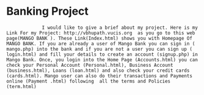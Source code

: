 # Banking Project

                 I would like to give a brief about my project. Here is my Link For my Project: http://vbhupath.vucis.org  as you go to this web page(MANGO BANK ). These Link(Index.html) shows you with Homepage Of  MANGO BANK. If you are already a user of Mango Bank you can sign in ( mango.php) into the bank and if you are not a user you can sign up ( login.html) and fill your details to create an account (signup.php) in Mango Bank. Once, you login into the Home Page (Accounts.html) you can check your Personal Account (Personal.html), Business Account (business.html), Loans (loan.html) and also check your credit cards (cards.html). Mango user can also do their transactions and Payments online (Payment .html) following  all the terms and Policies (term.html)
